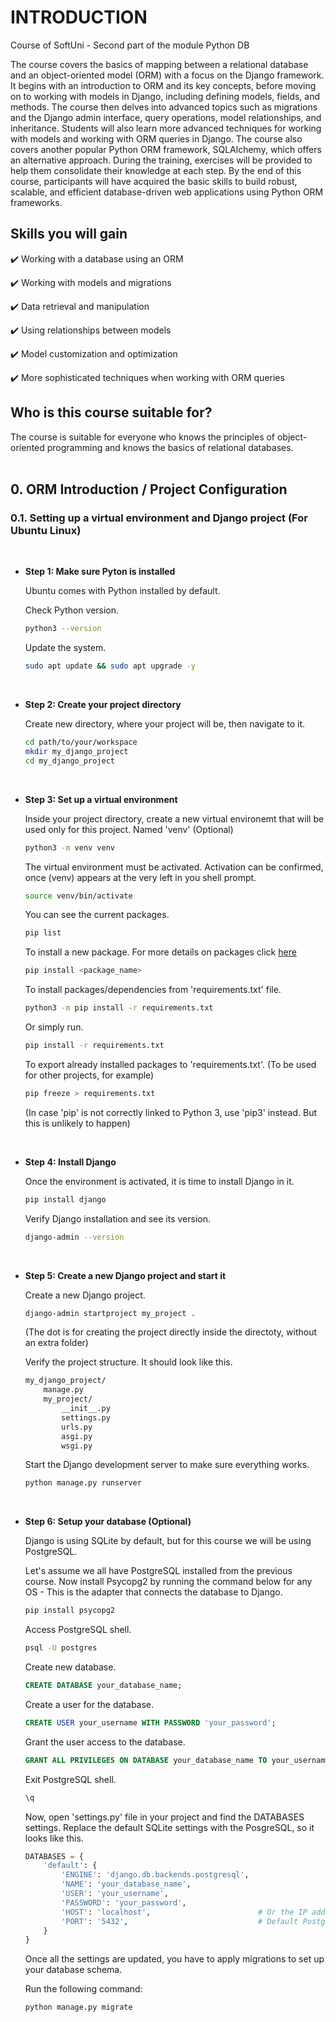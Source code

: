 # INTRODUCTION
Course of SoftUni - Second part of the module Python DB

The course covers the basics of mapping between a relational database and an object-oriented model (ORM) with a focus on the Django framework. It begins with an introduction to ORM and its key concepts, before moving on to working with models in Django, including defining models, fields, and methods. The course then delves into advanced topics such as migrations and the Django admin interface, query operations, model relationships, and inheritance. Students will also learn more advanced techniques for working with models and working with ORM queries in Django. The course also covers another popular Python ORM framework, SQLAlchemy, which offers an alternative approach. During the training, exercises will be provided to help them consolidate their knowledge at each step. By the end of this course, participants will have acquired the basic skills to build robust, scalable, and efficient database-driven web applications using Python ORM frameworks.

## Skills you will gain

:heavy_check_mark: Working with a database using an ORM

:heavy_check_mark: Working with models and migrations

:heavy_check_mark: Data retrieval and manipulation

:heavy_check_mark: Using relationships between models

:heavy_check_mark: Model customization and optimization

:heavy_check_mark: More sophisticated techniques when working with ORM queries


## Who is this course suitable for?

The course is suitable for everyone who knows the principles of object-oriented programming and knows the basics of relational databases.
<br/>
<br/>

## 0. ORM Introduction / Project Configuration
### 0.1. Setting up a virtual environment and Django project (For Ubuntu Linux)
<br>

- **Step 1: Make sure Pyton is installed**

    Ubuntu comes with Python installed by default.

    Check Python version.
    ```bash
    python3 --version
    ```
    Update the system.
    ```bash
    sudo apt update && sudo apt upgrade -y
    ```
    <br>

- **Step 2: Create your project directory**

    Create new directory, where your project will be, then navigate to it.
    ```bash
    cd path/to/your/workspace
    mkdir my_django_project
    cd my_django_project
    ```
    <br>

- **Step 3: Set up a virtual environment**

    Inside your project directory, create a new virtual environemt that will be used only for this project. Named 'venv' (Optional)
    ```bash
    python3 -m venv venv
    ```
    The virtual environment must be activated. Activation can be confirmed, once (venv) appears at the very left in you shell prompt.
    ```bash
    source venv/bin/activate
    ```
    You can see the current packages.
    ```bash
    pip list
    ```
    To install a new package. For more details on packages click [here](https://packaging.python.org/en/latest/tutorials/installing-packages/)
    ```bash
    pip install <package_name>
    ```
    To install packages/dependencies from 'requirements.txt' file.
    ```bash
    python3 -m pip install -r requirements.txt
    ```
    Or simply run.
    ```bash
    pip install -r requirements.txt
    ```
    To export already installed packages to 'requirements.txt'. (To be used for other projects, for example)
    ```bash
    pip freeze > requirements.txt
    ```
    (In case 'pip' is not correctly linked to Python 3, use 'pip3' instead. But this is unlikely to happen)
  
    <br>

- **Step 4: Install Django**

    Once the environment is activated, it is time to install Django in it.
    ```bash
    pip install django
    ```
    Verify Django installation and see its version.
    ```bash
    django-admin --version
    ```
    <br>

- **Step 5: Create a new Django project and start it**

    Create a new Django project.
    ```bash
    django-admin startproject my_project .
    ```
    (The dot is for creating the project directly inside the directoty, without an extra folder)
  
    Verify the project structure. It should look like this.
    ```markdown
    my_django_project/
        manage.py
        my_project/
            __init__.py
            settings.py
            urls.py
            asgi.py
            wsgi.py
    ```
    Start the Django development server to make sure everything works.
    ```bash
    python manage.py runserver
    ```
    <br>

- **Step 6: Setup your database (Optional)**

    Django is using SQLite by default, but for this course we will be using PostgreSQL.
    
    Let's assume we all have PostgreSQL installed from the previous course. Now install Psycopg2 by running the command below for any OS - This is the adapter that connects the database to Django.
    ```bash
    pip install psycopg2
    ```
    Access PostgreSQL shell.
    ```bash
    psql -U postgres
    ```
    Create new database.
    ```SQL
    CREATE DATABASE your_database_name;
    ```
    Create a user for the database.
    ```SQL
    CREATE USER your_username WITH PASSWORD 'your_password';
    ```
    Grant the user access to the database.
    ```SQL
    GRANT ALL PRIVILEGES ON DATABASE your_database_name TO your_username;
    ```
    Exit PostgreSQL shell.
    ```SQL
    \q
    ```
    Now, open 'settings.py' file in your project and find the DATABASES settings. Replace the default SQLite settings with the PosgreSQL, so it looks like this.
    ```Python
    DATABASES = {
        'default': {
            'ENGINE': 'django.db.backends.postgresql',
            'NAME': 'your_database_name',
            'USER': 'your_username',
            'PASSWORD': 'your_password',
            'HOST': 'localhost',                        # Or the IP address of your PostgreSQL server
            'PORT': '5432',                             # Default PostgreSQL port
        }
    }
    ```
    Once all the settings are updated, you have to apply migrations to set up your database schema.
    
    Run the following command:
    ```bash
    python manage.py migrate
    ```
    <br>
